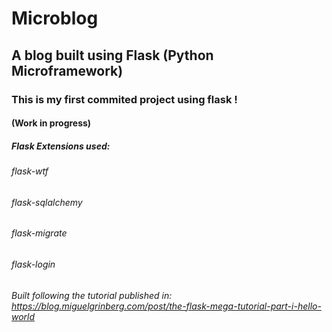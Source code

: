 # Microblog 
## A blog built using Flask (Python Microframework)
### This is my first commited project using flask ! 
#### (Work in progress)
##### Flask Extensions used: 
###### flask-wtf
###### flask-sqlalchemy
###### flask-migrate
###### flask-login

###### Built following the tutorial published in: https://blog.miguelgrinberg.com/post/the-flask-mega-tutorial-part-i-hello-world

